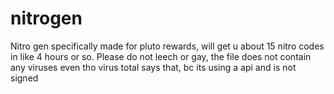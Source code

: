 # nitrogen
Nitro gen specifically made for pluto rewards, will get u about 15 nitro codes in like 4 hours or so.
Please do not leech or gay, the file does not contain any viruses even tho virus total says that, bc its using a api and is not signed
